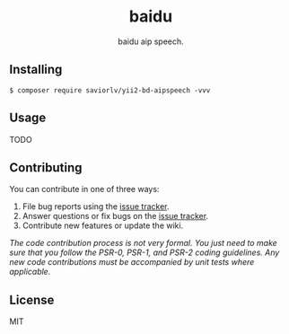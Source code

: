 <h1 align="center"> baidu </h1>

<p align="center"> baidu aip speech.</p>


## Installing

```shell
$ composer require saviorlv/yii2-bd-aipspeech -vvv
```

## Usage

TODO

## Contributing

You can contribute in one of three ways:

1. File bug reports using the [issue tracker](https://github.com/saviorlv/baidu/issues).
2. Answer questions or fix bugs on the [issue tracker](https://github.com/saviorlv/baidu/issues).
3. Contribute new features or update the wiki.

_The code contribution process is not very formal. You just need to make sure that you follow the PSR-0, PSR-1, and PSR-2 coding guidelines. Any new code contributions must be accompanied by unit tests where applicable._

## License

MIT
